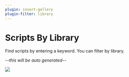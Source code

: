 ```yaml
---
plugin: insert-gallery
plugin-filter: library
---
```


# Scripts By Library

Find scripts by entering a keyword. You can filter by library.

*--this will be auto generated--*


<img src="https://telemetry.sharepointpnp.com/script-samples" aria-hidden="true" />